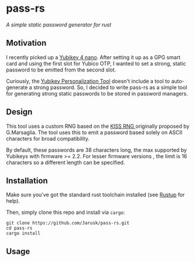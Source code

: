 # pass-rs

*A simple static password generator for rust*

## Motivation
I recently picked up a [Yubikey 4 nano](https://www.yubico.com/products/yubikey-hardware/yubikey4/). After setting it up as a GPG smart card and using the first slot for Yubico OTP, I wanted to set a strong, static password to be emitted from the second slot.

Curiously, the [Yubikey Personalization Tool](https://github.com/Yubico/yubikey-personalization) doesn't include a tool to auto-generate a strong password. So, I decided to write pass-rs as a simple tool for generating strong static passwords to be stored in password managers.

## Design
This tool uses a custom RNG based on the [KISS RNG ](http://www0.cs.ucl.ac.uk/staff/D.Jones/GoodPracticeRNG.pdf) originally proposed by G.Marsaglia. The tool uses this to emit a password based solely on ASCII characters for broad compatibility.

By default, these passwords are 38 characters long, the max supported by Yubikeys with firmware >= 2.2. For lesser firmware versions , the limit is 16 characters so a different length can be specified.

## Installation
Make sure you've got the standard rust toolchain installed (see [Rustup](https://www.rustup.rs/) for help).


Then, simply clone this repo and install via `cargo`:

```
git clone https://github.com/Jarusk/pass-rs.git
cd pass-rs
cargo install
```

## Usage
